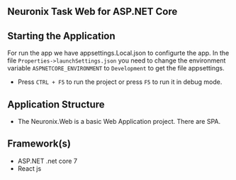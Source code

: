 ## Neuronix Task Web for ASP.NET Core

## Starting the Application

For run the app we have appsettings.Local.json to configurte the app. In the file ```Properties->launchSettings.json``` you need to change the environment variable ```ASPNETCORE_ENVIRONMENT``` to ```Development``` to get the file appsettings.

- Press ```CTRL + F5``` to run the project or press ```F5``` to run it in debug mode.

## Application Structure

- The Neuronix.Web is a basic Web Application project. There are SPA.

## Framework(s)

- ASP.NET .net core 7
- React js
